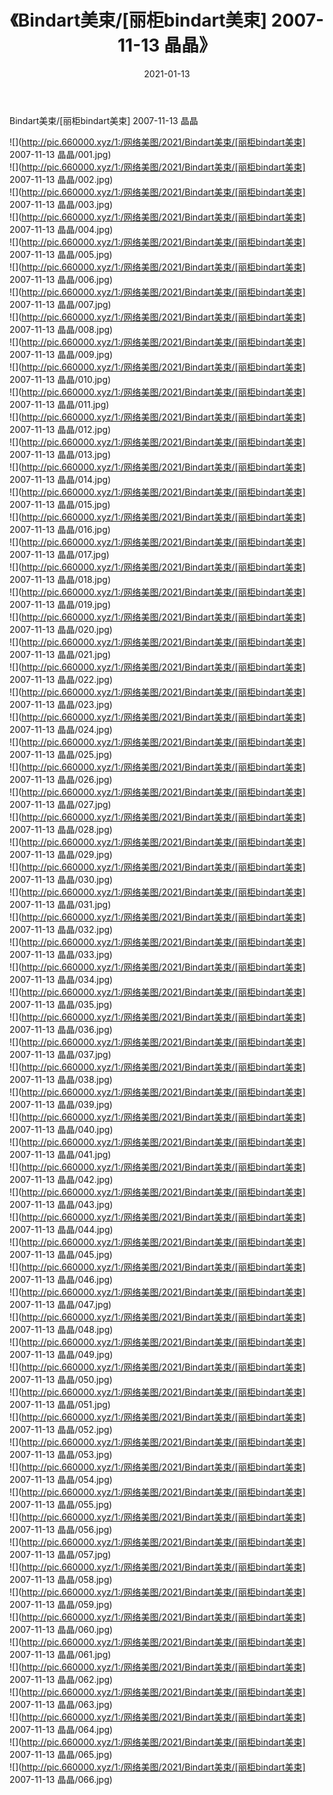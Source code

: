 ﻿---
layout: post
title:  《Bindart美束/[丽柜bindart美束] 2007-11-13 晶晶》
date:   2021-01-13
img: http://pic.660000.xyz/1:/网络美图/2021/Bindart美束/[丽柜bindart美束] 2007-11-13 晶晶/000.jpg
categories: [美女, 清纯, 唯美]
---

Bindart美束/[丽柜bindart美束] 2007-11-13 晶晶

 ![](http://pic.660000.xyz/1:/网络美图/2021/Bindart美束/[丽柜bindart美束] 2007-11-13 晶晶/001.jpg) <br>![](http://pic.660000.xyz/1:/网络美图/2021/Bindart美束/[丽柜bindart美束] 2007-11-13 晶晶/002.jpg) <br>![](http://pic.660000.xyz/1:/网络美图/2021/Bindart美束/[丽柜bindart美束] 2007-11-13 晶晶/003.jpg) <br>![](http://pic.660000.xyz/1:/网络美图/2021/Bindart美束/[丽柜bindart美束] 2007-11-13 晶晶/004.jpg) <br>![](http://pic.660000.xyz/1:/网络美图/2021/Bindart美束/[丽柜bindart美束] 2007-11-13 晶晶/005.jpg) <br>![](http://pic.660000.xyz/1:/网络美图/2021/Bindart美束/[丽柜bindart美束] 2007-11-13 晶晶/006.jpg) <br>![](http://pic.660000.xyz/1:/网络美图/2021/Bindart美束/[丽柜bindart美束] 2007-11-13 晶晶/007.jpg) <br>![](http://pic.660000.xyz/1:/网络美图/2021/Bindart美束/[丽柜bindart美束] 2007-11-13 晶晶/008.jpg) <br>![](http://pic.660000.xyz/1:/网络美图/2021/Bindart美束/[丽柜bindart美束] 2007-11-13 晶晶/009.jpg) <br>![](http://pic.660000.xyz/1:/网络美图/2021/Bindart美束/[丽柜bindart美束] 2007-11-13 晶晶/010.jpg) <br>![](http://pic.660000.xyz/1:/网络美图/2021/Bindart美束/[丽柜bindart美束] 2007-11-13 晶晶/011.jpg) <br>![](http://pic.660000.xyz/1:/网络美图/2021/Bindart美束/[丽柜bindart美束] 2007-11-13 晶晶/012.jpg) <br>![](http://pic.660000.xyz/1:/网络美图/2021/Bindart美束/[丽柜bindart美束] 2007-11-13 晶晶/013.jpg) <br>![](http://pic.660000.xyz/1:/网络美图/2021/Bindart美束/[丽柜bindart美束] 2007-11-13 晶晶/014.jpg) <br>![](http://pic.660000.xyz/1:/网络美图/2021/Bindart美束/[丽柜bindart美束] 2007-11-13 晶晶/015.jpg) <br>![](http://pic.660000.xyz/1:/网络美图/2021/Bindart美束/[丽柜bindart美束] 2007-11-13 晶晶/016.jpg) <br>![](http://pic.660000.xyz/1:/网络美图/2021/Bindart美束/[丽柜bindart美束] 2007-11-13 晶晶/017.jpg) <br>![](http://pic.660000.xyz/1:/网络美图/2021/Bindart美束/[丽柜bindart美束] 2007-11-13 晶晶/018.jpg) <br>![](http://pic.660000.xyz/1:/网络美图/2021/Bindart美束/[丽柜bindart美束] 2007-11-13 晶晶/019.jpg) <br>![](http://pic.660000.xyz/1:/网络美图/2021/Bindart美束/[丽柜bindart美束] 2007-11-13 晶晶/020.jpg) <br>![](http://pic.660000.xyz/1:/网络美图/2021/Bindart美束/[丽柜bindart美束] 2007-11-13 晶晶/021.jpg) <br>![](http://pic.660000.xyz/1:/网络美图/2021/Bindart美束/[丽柜bindart美束] 2007-11-13 晶晶/022.jpg) <br>![](http://pic.660000.xyz/1:/网络美图/2021/Bindart美束/[丽柜bindart美束] 2007-11-13 晶晶/023.jpg) <br>![](http://pic.660000.xyz/1:/网络美图/2021/Bindart美束/[丽柜bindart美束] 2007-11-13 晶晶/024.jpg) <br>![](http://pic.660000.xyz/1:/网络美图/2021/Bindart美束/[丽柜bindart美束] 2007-11-13 晶晶/025.jpg) <br>![](http://pic.660000.xyz/1:/网络美图/2021/Bindart美束/[丽柜bindart美束] 2007-11-13 晶晶/026.jpg) <br>![](http://pic.660000.xyz/1:/网络美图/2021/Bindart美束/[丽柜bindart美束] 2007-11-13 晶晶/027.jpg) <br>![](http://pic.660000.xyz/1:/网络美图/2021/Bindart美束/[丽柜bindart美束] 2007-11-13 晶晶/028.jpg) <br>![](http://pic.660000.xyz/1:/网络美图/2021/Bindart美束/[丽柜bindart美束] 2007-11-13 晶晶/029.jpg) <br>![](http://pic.660000.xyz/1:/网络美图/2021/Bindart美束/[丽柜bindart美束] 2007-11-13 晶晶/030.jpg) <br>![](http://pic.660000.xyz/1:/网络美图/2021/Bindart美束/[丽柜bindart美束] 2007-11-13 晶晶/031.jpg) <br>![](http://pic.660000.xyz/1:/网络美图/2021/Bindart美束/[丽柜bindart美束] 2007-11-13 晶晶/032.jpg) <br>![](http://pic.660000.xyz/1:/网络美图/2021/Bindart美束/[丽柜bindart美束] 2007-11-13 晶晶/033.jpg) <br>![](http://pic.660000.xyz/1:/网络美图/2021/Bindart美束/[丽柜bindart美束] 2007-11-13 晶晶/034.jpg) <br>![](http://pic.660000.xyz/1:/网络美图/2021/Bindart美束/[丽柜bindart美束] 2007-11-13 晶晶/035.jpg) <br>![](http://pic.660000.xyz/1:/网络美图/2021/Bindart美束/[丽柜bindart美束] 2007-11-13 晶晶/036.jpg) <br>![](http://pic.660000.xyz/1:/网络美图/2021/Bindart美束/[丽柜bindart美束] 2007-11-13 晶晶/037.jpg) <br>![](http://pic.660000.xyz/1:/网络美图/2021/Bindart美束/[丽柜bindart美束] 2007-11-13 晶晶/038.jpg) <br>![](http://pic.660000.xyz/1:/网络美图/2021/Bindart美束/[丽柜bindart美束] 2007-11-13 晶晶/039.jpg) <br>![](http://pic.660000.xyz/1:/网络美图/2021/Bindart美束/[丽柜bindart美束] 2007-11-13 晶晶/040.jpg) <br>![](http://pic.660000.xyz/1:/网络美图/2021/Bindart美束/[丽柜bindart美束] 2007-11-13 晶晶/041.jpg) <br>![](http://pic.660000.xyz/1:/网络美图/2021/Bindart美束/[丽柜bindart美束] 2007-11-13 晶晶/042.jpg) <br>![](http://pic.660000.xyz/1:/网络美图/2021/Bindart美束/[丽柜bindart美束] 2007-11-13 晶晶/043.jpg) <br>![](http://pic.660000.xyz/1:/网络美图/2021/Bindart美束/[丽柜bindart美束] 2007-11-13 晶晶/044.jpg) <br>![](http://pic.660000.xyz/1:/网络美图/2021/Bindart美束/[丽柜bindart美束] 2007-11-13 晶晶/045.jpg) <br>![](http://pic.660000.xyz/1:/网络美图/2021/Bindart美束/[丽柜bindart美束] 2007-11-13 晶晶/046.jpg) <br>![](http://pic.660000.xyz/1:/网络美图/2021/Bindart美束/[丽柜bindart美束] 2007-11-13 晶晶/047.jpg) <br>![](http://pic.660000.xyz/1:/网络美图/2021/Bindart美束/[丽柜bindart美束] 2007-11-13 晶晶/048.jpg) <br>![](http://pic.660000.xyz/1:/网络美图/2021/Bindart美束/[丽柜bindart美束] 2007-11-13 晶晶/049.jpg) <br>![](http://pic.660000.xyz/1:/网络美图/2021/Bindart美束/[丽柜bindart美束] 2007-11-13 晶晶/050.jpg) <br>![](http://pic.660000.xyz/1:/网络美图/2021/Bindart美束/[丽柜bindart美束] 2007-11-13 晶晶/051.jpg) <br>![](http://pic.660000.xyz/1:/网络美图/2021/Bindart美束/[丽柜bindart美束] 2007-11-13 晶晶/052.jpg) <br>![](http://pic.660000.xyz/1:/网络美图/2021/Bindart美束/[丽柜bindart美束] 2007-11-13 晶晶/053.jpg) <br>![](http://pic.660000.xyz/1:/网络美图/2021/Bindart美束/[丽柜bindart美束] 2007-11-13 晶晶/054.jpg) <br>![](http://pic.660000.xyz/1:/网络美图/2021/Bindart美束/[丽柜bindart美束] 2007-11-13 晶晶/055.jpg) <br>![](http://pic.660000.xyz/1:/网络美图/2021/Bindart美束/[丽柜bindart美束] 2007-11-13 晶晶/056.jpg) <br>![](http://pic.660000.xyz/1:/网络美图/2021/Bindart美束/[丽柜bindart美束] 2007-11-13 晶晶/057.jpg) <br>![](http://pic.660000.xyz/1:/网络美图/2021/Bindart美束/[丽柜bindart美束] 2007-11-13 晶晶/058.jpg) <br>![](http://pic.660000.xyz/1:/网络美图/2021/Bindart美束/[丽柜bindart美束] 2007-11-13 晶晶/059.jpg) <br>![](http://pic.660000.xyz/1:/网络美图/2021/Bindart美束/[丽柜bindart美束] 2007-11-13 晶晶/060.jpg) <br>![](http://pic.660000.xyz/1:/网络美图/2021/Bindart美束/[丽柜bindart美束] 2007-11-13 晶晶/061.jpg) <br>![](http://pic.660000.xyz/1:/网络美图/2021/Bindart美束/[丽柜bindart美束] 2007-11-13 晶晶/062.jpg) <br>![](http://pic.660000.xyz/1:/网络美图/2021/Bindart美束/[丽柜bindart美束] 2007-11-13 晶晶/063.jpg) <br>![](http://pic.660000.xyz/1:/网络美图/2021/Bindart美束/[丽柜bindart美束] 2007-11-13 晶晶/064.jpg) <br>![](http://pic.660000.xyz/1:/网络美图/2021/Bindart美束/[丽柜bindart美束] 2007-11-13 晶晶/065.jpg) <br>![](http://pic.660000.xyz/1:/网络美图/2021/Bindart美束/[丽柜bindart美束] 2007-11-13 晶晶/066.jpg) <br>